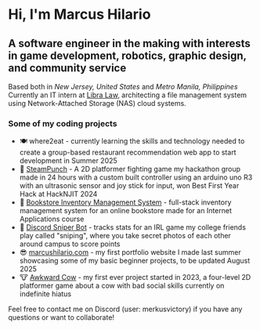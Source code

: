 # Hi, I'm Marcus Hilario  
## A software engineer in the making with interests in game development, robotics, graphic design, and community service  

Based both in _New Jersey, United States_ and _Metro Manila, Philippines_  
Currently an IT intern at [Libra Law](https://www.libralaw.ph/), architecting a file management system using Network-Attached Storage (NAS) cloud systems.  

### Some of my coding projects    
- 🍽️ where2eat - currently learning the skills and technology needed to create a group-based restaurant recommendation web app to start development in Summer 2025  
- 🥊 [SteamPunch](https://devpost.com/software/steampunch) - A 2D platformer fighting game my hackathon group made in 24 hours with a custom built controller using an arduino uno R3 with an ultrasonic sensor and joy stick for input, won Best First Year Hack at HackNJIT 2024  
- 📕 [Bookstore Inventory Management System](https://web.njit.edu/~mth42/IT202/mth42-IT202-Project/website/) - full-stack inventory management system for an online bookstore made for an Internet Applications course
- 🔫 [Discord Sniper Bot](https://github.com/merkusvictory/sniperbot) - tracks stats for an IRL game my college friends play called "sniping", where you take secret photos of each other around campus to score points  
- 😎 [marcushilario.com](https://www.marcushilario.com) - my first portfolio website I made last summer showcasing some of my basic beginner projects, to be updated August 2025  
- 🐮 [Awkward Cow](https://www.awkwardcow.marcushilario.com) - my first ever project started in 2023, a four-level 2D platformer game about a cow with bad social skills currently on indefinite hiatus  

Feel free to contact me on Discord (user: merkusvictory) if you have any questions or want to collaborate!  
